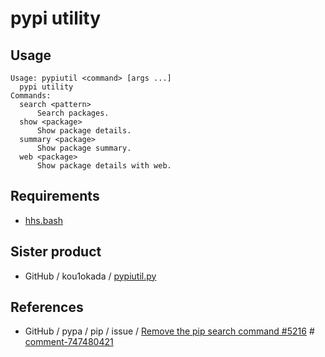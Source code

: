 # pypi utility

## Usage
```
Usage: pypiutil <command> [args ...]
  pypi utility
Commands:
  search <pattern>
      Search packages.
  show <package>
      Show package details.
  summary <package>
      Show package summary.
  web <package>
      Show package details with web.
```

## Requirements
* [hhs.bash](https://github.com/kou1okada/hhs.bash)

## Sister product
* GitHub / kou1okada / [pypiutil.py](https://github.com/kou1okada/pypiutil.py)

## References
* GitHub / pypa / pip / issue / [Remove the pip search command #5216](https://github.com/pypa/pip/issues/5216) # [comment-747480421](https://github.com/pypa/pip/issues/5216#issuecomment-747480421)
